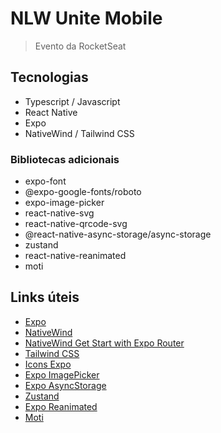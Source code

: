 # NLW Unite Mobile

> Evento da RocketSeat

## Tecnologias

- Typescript / Javascript
- React Native
- Expo
- NativeWind / Tailwind CSS

### Bibliotecas adicionais

- expo-font
- @expo-google-fonts/roboto
- expo-image-picker
- react-native-svg
- react-native-qrcode-svg
- @react-native-async-storage/async-storage
- zustand
- react-native-reanimated
- moti

## Links úteis

- [Expo](https://expo.dev/)
- [NativeWind](https://www.nativewind.dev/)
- [NativeWind Get Start with Expo Router](https://www.nativewind.dev/v4/getting-started/expo-router)
- [Tailwind CSS](https://tailwindcss.com/)
- [Icons Expo](https://icons.expo.fyi/Index)
- [Expo ImagePicker](https://docs.expo.dev/versions/latest/sdk/imagepicker/)
- [Expo AsyncStorage](https://docs.expo.dev/versions/latest/sdk/async-storage/)
- [Zustand](https://zustand-demo.pmnd.rs/)
- [Expo Reanimated](https://docs.expo.dev/versions/latest/sdk/reanimated/)
- [Moti](https://moti.fyi/)
